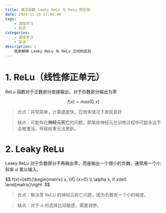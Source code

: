 ```yaml
---
title: 激活函数 Leaky ReLu 与 ReLu 的区别
date: 2024-11-29 17:04:48
tags:
    - 深度学习
    - 杂谈
categories: 
    - 深度学习
    - 杂谈
description: |
    简单解释 Leaky ReLu 与 ReLu 之间的区别
---
```

# 1. ReLu（线性修正单元）
ReLu 函数对于正数部分直接输出，对于负数部分输出为零

$$ f(x)=max(0,x) $$
> 优点：非常简单，计算速度快。在很多情况下表现良好

> 缺点：可能存在**神经元死亡**的问题，即某些神经元在训练过程中可能永远不会被激活，导致权重无法更新。

# 2. Leaky ReLu
Leaky ReLu 对于负数部分不再输出零，而是输出一个很小的负数，通常用一个小斜率 $\alpha$ 乘以输入。

$$ f(x)=\left\\{\begin{matrix} x, {if} {x>0} \\\\ \alpha x, if x\le0 \end{matrix}\right. $$

> 优点：解决零 ReLU 的神经元死亡问题，因为负数有一个小的梯度。

> 缺点：对于 $\alpha$ 的选择比较敏感，需要调参。 
